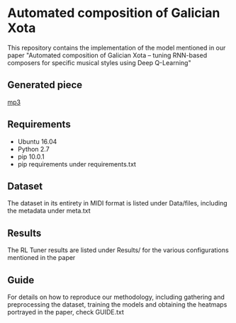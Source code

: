 # Automated composition of Galician Xota
This repository contains the implementation of the model mentioned in our paper "Automated  composition  of  Galician Xota –  tuning  RNN-based composers  for  specific  musical  styles  using  Deep  Q-Learning"

## Generated piece
[mp3](https://logoori.github.io/miraodasilva/GalicianXotaComposer/midi_piece/full_piece.mp3)

## Requirements

- Ubuntu 16.04
- Python 2.7
- pip 10.0.1
- pip requirements under requirements.txt

## Dataset
The dataset in its entirety in MIDI format is listed under Data/files, including the metadata under meta.txt

## Results
The RL Tuner results are listed under Results/ for the various configurations mentioned in the paper

## Guide
For details on how to reproduce our methodology, including gathering and preprocessing the dataset, training the models and obtaining the heatmaps portrayed in the paper, check GUIDE.txt
